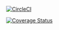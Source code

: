 [![CircleCI](https://dl.circleci.com/status-badge/img/gh/peninah98/my_brand_Backend/tree/main.svg?style=svg)](https://dl.circleci.com/status-badge/redirect/gh/peninah98/my_brand_Backend/tree/main)


[![Coverage Status](https://coveralls.io/repos/github/peninah98/my_brand_Backend/badge.svg?branch=main)](https://coveralls.io/github/peninah98/my_brand_Backend?branch=main)